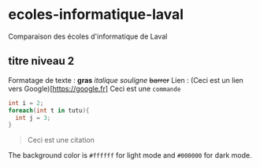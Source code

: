 # ecoles-informatique-laval
Comparaison des écoles d'informatique de Laval
## titre niveau 2
Formatage de texte : **gras** *italique* _souligne_ ~~barrer~~
Lien : (Ceci est un lien vers Google)[https://google.fr]
Ceci est une `commande`
```csharp
int i = 2;
foreach(int t in tutu){
  int j = 3;
}
```

> Ceci est une citation

The background color is `#ffffff` for light mode and `#000000` for dark mode.

